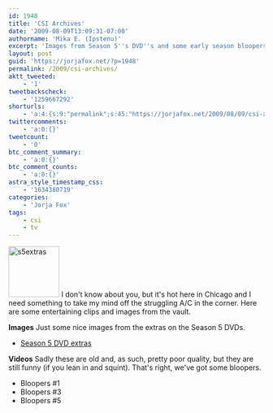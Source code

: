 ```yaml
---
id: 1948
title: 'CSI Archives'
date: '2009-08-09T13:09:31-07:00'
authorname: 'Mika E. (Ipstenu)'
excerpt: 'Images from Season 5''s DVD''s and some early season bloopers as a summer treat.'
layout: post
guid: 'https://jorjafox.net/?p=1948'
permalink: /2009/csi-archives/
aktt_tweeted:
    - '1'
tweetbackscheck:
    - '1259667292'
shorturls:
    - 'a:4:{s:9:"permalink";s:45:"https://jorjafox.net/2009/08/09/csi-archives/";s:7:"tinyurl";s:26:"http://tinyurl.com/ygxzaql";s:4:"isgd";s:18:"http://is.gd/53sXV";s:5:"bitly";s:20:"http://bit.ly/2lCFk6";}'
twittercomments:
    - 'a:0:{}'
tweetcount:
    - '0'
btc_comment_summary:
    - 'a:0:{}'
btc_comment_counts:
    - 'a:0:{}'
astra_style_timestamp_css:
    - '1634380719'
categories:
    - 'Jorja Fox'
tags:
    - csi
    - tv
---
```


<img src="//static.jorjafox.net/wordpress/2009/08/s5extras-100x100.jpg" alt="s5extras" title="s5extras" width="100" height="100" class="alignleft size-thumbnail wp-image-1949" /> I don't know about you, but it's hot here in Chicago and I need something to take my mind off the struggling A/C in the corner.  Here are some entertaining clips and images from the vault.<br style="clear:both;" />

**Images**
Just some nice images from the extras on the Season 5 DVDs.
<ul>
	<li><a href="https://jorjafox.net/gallery/tv/csi/extras/2005-dvd/">Season 5 DVD extras</a></li>
</ul>

**Videos**
Sadly these are old and, as such, pretty poor quality, but they are still funny (if you lean in and squint). That's right, we've got some bloopers.
<ul>
	<li>Bloopers #1</li>
	<li>Bloopers #3</li>
	<li>Bloopers #5</li>
</ul>
